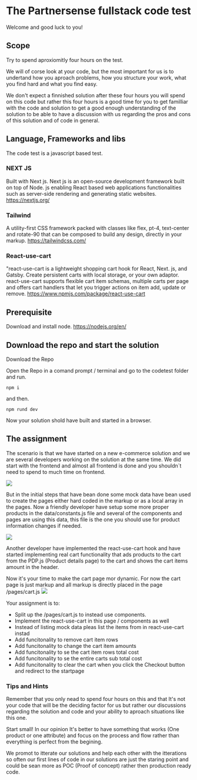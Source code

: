 # The Partnersense fullstack code test

Welcome and good luck to you!

## Scope
Try to spend aproxiomitly four hours on the test.

We will of corse look at your code, but the most important for us is to undertand how you aproach problems, how you structure your work, what you find hard and what you find easy.

We don't expect a finnished solution after these four hours you will spend on this code but rather this four hours is a good time for you to get familliar with the code and solution to get a good enough understanding of the solution to be able to have a discussion with us regarding the pros and cons of this solution and of code in general.

## Language, Frameworks and libs
The code test is a javascript based test.

### NEXT JS
Built with Next js. Next js is an open-source development framework built on top of Node. js enabling React based web applications functionalities such as server-side rendering and generating static websites.
https://nextjs.org/

### Tailwind
A utility-first CSS framework packed with classes like flex, pt-4, text-center and rotate-90 that can be composed to build any design, directly in your markup.
https://tailwindcss.com/

### React-use-cart
"react-use-cart is a lightweight shopping cart hook for React, Next. js, and Gatsby. Create persistent carts with local storage, or your own adaptor. react-use-cart supports flexible cart item schemas, multiple carts per page and offers cart handlers that let you trigger actions on item add, update or remove.
https://www.npmjs.com/package/react-use-cart

## Prerequisite
Download and install node.
https://nodejs.org/en/


## Download the repo and start the solution
Download the Repo

Open the Repo in a comand prompt / terminal and go to the codetest folder and run.

`npm i`

and then.

`npm rund dev`

Now your solution shold have built and started in a browser.

## The assignment
The scenario is that we have started on a new e-commerce solution and we are several developers working on the solution at the same time. We did start with the frontend and almost all frontend is done and you shouldn´t need to spend to much time on frontend. 

[![](https://res.cloudinary.com/partnersense-ab/image/upload/v1641157013/git/Ska%CC%88rmavbild_2022-01-02_kl._21.54.51_xxwxyx.png)](https://res.cloudinary.com/partnersense-ab/image/upload/v1641157013/git/Ska%CC%88rmavbild_2022-01-02_kl._21.54.51_xxwxyx.png)

But in the initial steps that have bean done some mock data have bean used to create the pages either hard coded in the markup or as a local array in the pages. Now a friendly developer have setup some more proper products in the data/constants.js file and several of the components and pages are using this data, this file is the one you should use for product information changes if needed.

[![](https://res.cloudinary.com/partnersense-ab/image/upload/v1641157013/git/Ska%CC%88rmavbild_2022-01-02_kl._21.55.02_ze4169.png)](https://res.cloudinary.com/partnersense-ab/image/upload/v1641157013/git/Ska%CC%88rmavbild_2022-01-02_kl._21.55.02_ze4169.png)

Another developer have implemented the react-use-cart hook and have started implementing real cart functionality that ads products to the cart from the PDP.js (Product details page) to the cart and shows the cart items amount in the header.

Now it's your time to make the cart page mor dynamic. For now the cart page is just markup and all markup is directly placed in the page /pages/cart.js
[![](https://res.cloudinary.com/partnersense-ab/image/upload/v1641157013/git/Ska%CC%88rmavbild_2022-01-02_kl._21.55.11_pc1aja.png)](https://res.cloudinary.com/partnersense-ab/image/upload/v1641157013/git/Ska%CC%88rmavbild_2022-01-02_kl._21.55.11_pc1aja.png)

Your assignment is to:
- Split up the /pages/cart.js to instead use components.
- Implement the react-use-cart in this page / components as well
- Instead of listing mock data pleas list the items from in react-use-cart instad
- Add funcitonality to remove cart item rows
- Add funcitonality to change the cart item amounts
- Add funcitonality to se the cart item rows total cost
- Add funcitonality to se the entire carts sub total cost
- Add funcitonality to clear the cart when you click the Checkout button and redirect to the startpage

### Tips and Hints
Remember that you only nead to spend four hours on this and that It's not your code that will be the deciding factor for us but rather our discussions regarding the solution and code and your ability to aproach situations like this one.

Start small! In our opinion It's better to have something that works (One product or one attribute) and focus on the process and flow rather than everything is perfect from the begining. 

We promot to itterate our solutions and help each other with the itterations so often our first lines of code in our solutions are just the staring point and could be sean more as POC (Proof of concept) rather then production ready code.

